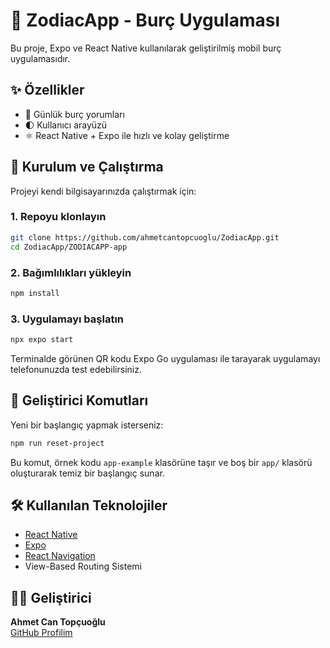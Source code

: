# 🔮 ZodiacApp - Burç Uygulaması

Bu proje, Expo ve React Native kullanılarak geliştirilmiş mobil burç uygulamasıdır.

## ✨ Özellikler

- 📖 Günlük burç yorumları
- 🌓 Kullanıcı arayüzü
- ⚛️ React Native + Expo ile hızlı ve kolay geliştirme


## 🚀 Kurulum ve Çalıştırma

Projeyi kendi bilgisayarınızda çalıştırmak için:

### 1. Repoyu klonlayın
```bash
git clone https://github.com/ahmetcantopcuoglu/ZodiacApp.git
cd ZodiacApp/ZODIACAPP-app
```

### 2. Bağımlılıkları yükleyin
```bash
npm install
```

### 3. Uygulamayı başlatın
```bash
npx expo start
```

Terminalde görünen QR kodu Expo Go uygulaması ile tarayarak uygulamayı telefonunuzda test edebilirsiniz.

## 🧪 Geliştirici Komutları

Yeni bir başlangıç yapmak isterseniz:
```bash
npm run reset-project
```
Bu komut, örnek kodu `app-example` klasörüne taşır ve boş bir `app/` klasörü oluşturarak temiz bir başlangıç sunar.

## 🛠️ Kullanılan Teknolojiler

- [React Native](https://reactnative.dev/)
- [Expo](https://expo.dev/)
- [React Navigation](https://reactnavigation.org/)
- View-Based Routing Sistemi

## 🧑‍💻 Geliştirici

**Ahmet Can Topçuoğlu**  
[GitHub Profilim](https://github.com/ahmetcantopcuoglu)
